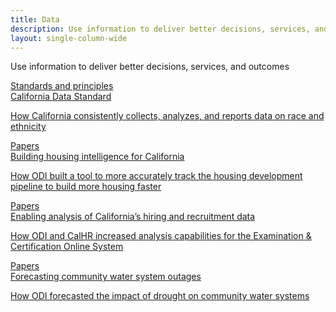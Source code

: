 ```yaml
---
title: Data
description: Use information to deliver better decisions, services, and outcomes
layout: single-column-wide
---
```

<div class="cagov-hero-body-content">
<p>Use information to deliver better decisions, services, and outcomes</p>
<div class="content-grid-wrapper">
    <a class="tile-link" href="/data/standard/">
    <div class="content-tile">
    <div class="content-tile-header header-star"><span class="title-card-header-label">Standards and principles</span></div>
    <div class="content-tile-title">California Data Standard</div>
    <p>How California consistently collects, analyzes, and reports data on race and ethnicity
    </p>
    </div></a>
    <a class="tile-link" href="/data/building-housing-intelligence/">
    <div class="content-tile">
    <div class="content-tile-header header-paper"><span class="title-card-header-label">Papers</span></div>
    <div class="content-tile-title">Building housing intelligence for California</div>
    <p>How ODI built a tool to more accurately track the housing development pipeline to build more housing faster
    </p>
    </div></a>
    <a class="tile-link" href="/data/enabling-analysis-californias-hiring-recruitment-data/">
    <div class="content-tile">
    <div class="content-tile-header header-paper"><span class="title-card-header-label">Papers</span></div>
    <div class="content-tile-title">Enabling analysis of California’s hiring and recruitment data</div>
    <p>How ODI and CalHR increased analysis capabilities for the Examination & Certification Online System
    </p>
    </div></a>
    <a class="tile-link" href="/data/forecasting-community-water-system-outages/">
    <div class="content-tile">
    <div class="content-tile-header header-paper"><span class="title-card-header-label">Papers</span></div>
    <div class="content-tile-title">Forecasting community water system outages</div>
    <p>How ODI forecasted the impact of drought on community water systems
    </p>
    </div></a>
</div>
</div>
